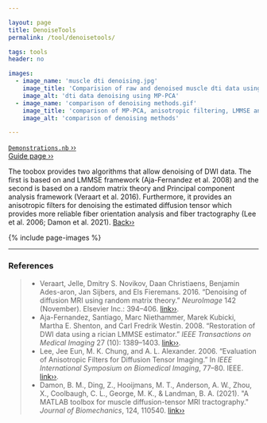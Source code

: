 ```yaml
---

layout: page
title: DenoiseTools
permalink: /tool/denoisetools/

tags: tools
header: no

images:
  - image_name: 'muscle dti denoising.jpg'
    image_title: 'Comparision of raw and denoised muscle dti data using principal component analysis.'
    image_alt: 'dti data denoising using MP-PCA'  
  - image_name: 'comparison of denoising methods.gif'
    image_title: 'comparison of MP-PCA, anisotropic filtering, LMMSE and patch2self.'
    image_alt: 'comparison of denoising methods'  

---
```


[`Demonstrations.nb` ››](/doc/demo/) <br>
[Guide page ››](/assets/htmldoc/html/guide/{{page.title}}) 

The toobox provides two algorithms that allow denoising of DWI data. The
first is based on and LMMSE framework (Aja-Fernandez et al. 2008) and
the second is based on a random matrix theory and Principal component
analysis framework (Veraart et al. 2016). Furthermore, it provides an anisotropic filters for denoising the
estimated diffusion tensor which provides more reliable fiber
orientation analysis and fiber tractography (Lee et al. 2006; Damon et al. 2021). [Back››](/tool/)

{% include page-images %}

--------------------------------------------------------------------------

### References

> - Veraart, Jelle, Dmitry S. Novikov, Daan Christiaens, Benjamin Ades-aron,
Jan Sijbers, and Els Fieremans. 2016. “Denoising of diffusion MRI using
random matrix theory.” *NeuroImage* 142 (November). Elsevier Inc.:
394–406. [link››](https://doi.org/10.1016/j.neuroimage.2016.08.016).
> - Aja-Fernandez, Santiago, Marc Niethammer, Marek Kubicki, Martha E.
Shenton, and Carl Fredrik Westin. 2008. “Restoration of DWI data using a
rician LMMSE estimator.” *IEEE Transactions on Medical Imaging* 27 (10):
1389–1403. [link››](https://doi.org/10.1109/TMI.2008.920609).
> - Lee, Jee Eun, M. K. Chung, and A. L. Alexander. 2006. “Evaluation of
Anisotropic Filters for Diffusion Tensor Imaging.” In *IEEE International 
Symposium on Biomedical Imaging*, 77–80. IEEE. [link››](https://doi.org/10.1109/ISBI.2006.1624856).
> - Damon, B. M., Ding, Z., Hooijmans, M. T., Anderson, A. W., Zhou, X., 
Coolbaugh, C. L., George, M. K., & Landman, B. A. (2021). "A MATLAB toolbox for muscle 
diffusion-tensor MRI tractography." *Journal of Biomechanics*, 124, 110540. [link››](https://doi.org/10.1016/j.jbiomech.2021.110540)